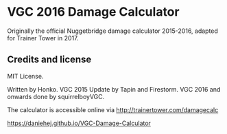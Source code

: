 # VGC 2016 Damage Calculator
Originally the official Nuggetbridge damage calculator 2015-2016, adapted for Trainer Tower in 2017.

Credits and license
-------------------

MIT License.

Written by Honko. VGC 2015 Update by Tapin and Firestorm. VGC 2016 and onwards done by squirrelboyVGC.

The calculator is accessible online via http://trainertower.com/damagecalc

https://daniehej.github.io/VGC-Damage-Calculator
